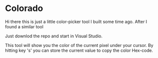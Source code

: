 # Colorado

Hi there this is just a little color-picker tool I built some time ago.
After I found a similar tool


Just downlod the repo and start in Visual Studio.

This tool will show you the color of the current pixel under your cursor.
By hitting key 's' you can store the current value to copy the color Hex-code. 
